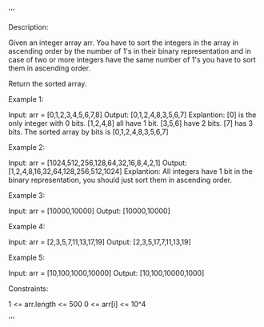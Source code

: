 '''

Description:

Given an integer array arr. You have to sort the integers in the array in ascending order by the number of 1's in their binary representation and in case of two or more integers have the same number of 1's you have to sort them in ascending order.

Return the sorted array.

 

Example 1:

Input: arr = [0,1,2,3,4,5,6,7,8]
Output: [0,1,2,4,8,3,5,6,7]
Explantion: [0] is the only integer with 0 bits.
[1,2,4,8] all have 1 bit.
[3,5,6] have 2 bits.
[7] has 3 bits.
The sorted array by bits is [0,1,2,4,8,3,5,6,7]



Example 2:

Input: arr = [1024,512,256,128,64,32,16,8,4,2,1]
Output: [1,2,4,8,16,32,64,128,256,512,1024]
Explantion: All integers have 1 bit in the binary representation, you should just sort them in ascending order.



Example 3:

Input: arr = [10000,10000]
Output: [10000,10000]



Example 4:

Input: arr = [2,3,5,7,11,13,17,19]
Output: [2,3,5,17,7,11,13,19]



Example 5:

Input: arr = [10,100,1000,10000]
Output: [10,100,10000,1000]
 

Constraints:

1 <= arr.length <= 500
0 <= arr[i] <= 10^4

'''